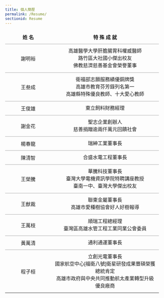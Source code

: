 ```yaml
---
title: 個人簡歷
permalink: /Resume/
sectionid: Resume
---
```


  <style>
  .resume-table {
    width: 100%;
    max-width: 800px;
    font-family: '微軟正黑體', Arial, sans-serif;
    border-collapse: collapse;
    border: none;
  }

  .resume-table th {
    font-size: 16px;
    padding: 10px;
    border: none;
    text-align: center;
  }

  .col-name {
    width: 30%;
  }

  .col-achievement {
    width: 70%;
  }

  .cell-name, .cell-achievement {
    text-align: center;
    vertical-align: middle;
    padding: 10px;
    border-bottom: 1px solid #ccc;
  }

  .cell-name {
    border-top: 2px solid #ccc;
  }

  .cell-achievement {
    line-height: 1.5;
    border-top: 2px solid #ccc;
  }

  /* 最後一列不要再有底線（美化） */
  .resume-table tr:last-child td {
    border-bottom: none;
  }
</style>

<table class="resume-table">

  <thead>
    <tr>
      <th class="col-name">姓 名</th>
      <th class="col-achievement">特 殊 成 就</th>
    </tr>
  </thead>
  
  <tbody>
    <tr>
      <td class="cell-name">謝明裕</td>
      <td class="cell-achievement">
        高雄醫學大學肝膽腸胃科權威醫師<br>
        路竹區大社國小傑出校友<br>
        佛教慈濟慈善基金會榮譽董事
      </td>
    </tr>
    <tr>
      <td class="cell-name">王叁成</td>
      <td class="cell-achievement">
        衛福部志願服務績優銅牌獎<br>
        高雄市教育芬芳錄列名第一<br>
        高雄縣特殊優良教師、十大愛心教師
      </td>
    </tr>
    <tr>
      <td class="cell-name">王俊雄</td>
      <td class="cell-achievement">
        東立飼料財務經理
      </td>
    </tr>
        <tr>
      <td class="cell-name">謝金花</td>
      <td class="cell-achievement">
        聖志企業創辦人<br>
        慈善捐贈逾兩仟萬元回饋社會
      </td>
    </tr>
        <tr>
      <td class="cell-name">楊春龍</td>
      <td class="cell-achievement">
        瑞紳工業董事長
      </td>
    </tr>
        <tr>
      <td class="cell-name">陳清智</td>
      <td class="cell-achievement">
        合盛水電工程董事長
      </td>
    </tr>
    <tr>
      <td class="cell-name">王榮騰</td>
      <td class="cell-achievement">
        華騰科技董事長<br>
        臺灣大學電機資訊學院特聘講座教授<br>
        臺南一中、臺灣大學傑出校友
      </td>
    </tr>
        <tr>
      <td class="cell-name">王猷裁</td>
      <td class="cell-achievement">
        聯東金屬董事長<br>
        高雄市愛種樹協會好人好樹報導
      </td>
    </tr>
        <tr>
      <td class="cell-name">王萬枝</td>
      <td class="cell-achievement">
        順瑞工程總經理<br>
        臺灣區高雄水管工程工業同業公會委員
      </td>
    </tr>
        <tr>
      <td class="cell-name">黃萬清</td>
      <td class="cell-achievement">
        通利通運董事長
      </td>
    </tr>
        <tr>
      <td class="cell-name">程子桓</td>
      <td class="cell-achievement">
        立創光電董事長<br>
        國家航空中心[福衛八號]衛星研發成果豐碩榮獲總統肯定<br>
        高雄市政府與中央共同推動航太產業轉型升級優良廠商
      </td>
    </tr>
    
  </tbody>
</table>
